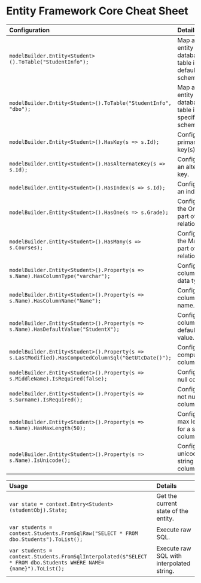 # Entity Framework Core Cheat Sheet

| Configuration | Details |
| :--- | :--- |
| `modelBuilder.Entity<Student>().ToTable("StudentInfo");` | Map an entity to database table in the default schema. |
| `modelBuilder.Entity<Student>().ToTable("StudentInfo", "dbo");` | Map an entity to database table in a specific schema. |
| `modelBuilder.Entity<Student>().HasKey(s => s.Id);` | Configure primary key(s). |
| `modelBuilder.Entity<Student>().HasAlternateKey(s => s.Id);` | Configure an alternate key. |
| `modelBuilder.Entity<Student>().HasIndex(s => s.Id);` | Configure an index. |
| `modelBuilder.Entity<Student>().HasOne(s => s.Grade);` | Configures the One part of the relationship. |
| `modelBuilder.Entity<Student>().HasMany(s => s.Courses);` | Configures the Many part of the relationship. |
| `modelBuilder.Entity<Student>().Property(s => s.Name).HasColumnType("varchar");` | Configure a column data type. |
| `modelBuilder.Entity<Student>().Property(s => s.Name).HasColumnName("Name");` | Configure a column name. |
| `modelBuilder.Entity<Student>().Property(s => s.Name).HasDefaultValue("StudentX");` | Configure a column default value. |
| `modelBuilder.Entity<Student>().Property(s => s.LastModified).HasComputedColumnSql("GetUtcDate()");` | Configure a computed column. |
| `modelBuilder.Entity<Student>().Property(s => s.MiddleName).IsRequired(false);` | Configure a null column. |
| `modelBuilder.Entity<Student>().Property(s => s.Surname).IsRequired();` | Configure a not null column. |
| `modelBuilder.Entity<Student>().Property(s => s.Name).HasMaxLength(50);` | Configure max length for a string column. |
| `modelBuilder.Entity<Student>().Property(s => s.Name).IsUnicode();` | Configure a unicode string column. |


| Usage | Details |
| :--- | :--- |
| `var state = context.Entry<Student>(studentObj).State;` | Get the current state of the entity. |
| `var students = context.Students.FromSqlRaw("SELECT * FROM dbo.Students").ToList();` | Execute raw SQL. |
| `var students = context.Students.FromSqlInterpolated($"SELECT * FROM dbo.Students WHERE NAME={name}").ToList();` | Execute raw SQL with interpolated string. |

